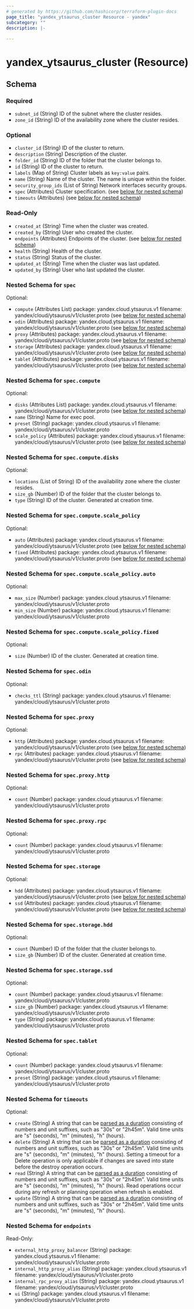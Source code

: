 ```yaml
---
# generated by https://github.com/hashicorp/terraform-plugin-docs
page_title: "yandex_ytsaurus_cluster Resource - yandex"
subcategory: ""
description: |-
  
---
```


# yandex_ytsaurus_cluster (Resource)





<!-- schema generated by tfplugindocs -->
## Schema

### Required

- `subnet_id` (String) ID of the subnet where the cluster resides.
- `zone_id` (String) ID of the availability zone where the cluster resides.

### Optional

- `cluster_id` (String) ID of the cluster to return.
- `description` (String) Description of the cluster.
- `folder_id` (String) ID of the folder that the cluster belongs to.
- `id` (String) ID of the cluster to return.
- `labels` (Map of String) Cluster labels as `key:value` pairs.
- `name` (String) Name of the cluster.
 The name is unique within the folder.
- `security_group_ids` (List of String) Network interfaces security groups.
- `spec` (Attributes) Cluster specification. (see [below for nested schema](#nestedatt--spec))
- `timeouts` (Attributes) (see [below for nested schema](#nestedatt--timeouts))

### Read-Only

- `created_at` (String) Time when the cluster was created.
- `created_by` (String) User who created the cluster.
- `endpoints` (Attributes) Endpoints of the cluster. (see [below for nested schema](#nestedatt--endpoints))
- `health` (String) Health of the cluster.
- `status` (String) Status of the cluster.
- `updated_at` (String) Time when the cluster was last updated.
- `updated_by` (String) User who last updated the cluster.

<a id="nestedatt--spec"></a>
### Nested Schema for `spec`

Optional:

- `compute` (Attributes List) package: yandex.cloud.ytsaurus.v1
filename: yandex/cloud/ytsaurus/v1/cluster.proto (see [below for nested schema](#nestedatt--spec--compute))
- `odin` (Attributes) package: yandex.cloud.ytsaurus.v1
filename: yandex/cloud/ytsaurus/v1/cluster.proto (see [below for nested schema](#nestedatt--spec--odin))
- `proxy` (Attributes) package: yandex.cloud.ytsaurus.v1
filename: yandex/cloud/ytsaurus/v1/cluster.proto (see [below for nested schema](#nestedatt--spec--proxy))
- `storage` (Attributes) package: yandex.cloud.ytsaurus.v1
filename: yandex/cloud/ytsaurus/v1/cluster.proto (see [below for nested schema](#nestedatt--spec--storage))
- `tablet` (Attributes) package: yandex.cloud.ytsaurus.v1
filename: yandex/cloud/ytsaurus/v1/cluster.proto (see [below for nested schema](#nestedatt--spec--tablet))

<a id="nestedatt--spec--compute"></a>
### Nested Schema for `spec.compute`

Optional:

- `disks` (Attributes List) package: yandex.cloud.ytsaurus.v1
filename: yandex/cloud/ytsaurus/v1/cluster.proto (see [below for nested schema](#nestedatt--spec--compute--disks))
- `name` (String) Name for exec pool.
- `preset` (String) package: yandex.cloud.ytsaurus.v1
filename: yandex/cloud/ytsaurus/v1/cluster.proto
- `scale_policy` (Attributes) package: yandex.cloud.ytsaurus.v1
filename: yandex/cloud/ytsaurus/v1/cluster.proto (see [below for nested schema](#nestedatt--spec--compute--scale_policy))

<a id="nestedatt--spec--compute--disks"></a>
### Nested Schema for `spec.compute.disks`

Optional:

- `locations` (List of String) ID of the availability zone where the cluster resides.
- `size_gb` (Number) ID of the folder that the cluster belongs to.
- `type` (String) ID of the cluster. Generated at creation time.


<a id="nestedatt--spec--compute--scale_policy"></a>
### Nested Schema for `spec.compute.scale_policy`

Optional:

- `auto` (Attributes) package: yandex.cloud.ytsaurus.v1
filename: yandex/cloud/ytsaurus/v1/cluster.proto (see [below for nested schema](#nestedatt--spec--compute--scale_policy--auto))
- `fixed` (Attributes) package: yandex.cloud.ytsaurus.v1
filename: yandex/cloud/ytsaurus/v1/cluster.proto (see [below for nested schema](#nestedatt--spec--compute--scale_policy--fixed))

<a id="nestedatt--spec--compute--scale_policy--auto"></a>
### Nested Schema for `spec.compute.scale_policy.auto`

Optional:

- `max_size` (Number) package: yandex.cloud.ytsaurus.v1
filename: yandex/cloud/ytsaurus/v1/cluster.proto
- `min_size` (Number) package: yandex.cloud.ytsaurus.v1
filename: yandex/cloud/ytsaurus/v1/cluster.proto


<a id="nestedatt--spec--compute--scale_policy--fixed"></a>
### Nested Schema for `spec.compute.scale_policy.fixed`

Optional:

- `size` (Number) ID of the cluster. Generated at creation time.




<a id="nestedatt--spec--odin"></a>
### Nested Schema for `spec.odin`

Optional:

- `checks_ttl` (String) package: yandex.cloud.ytsaurus.v1
filename: yandex/cloud/ytsaurus/v1/cluster.proto


<a id="nestedatt--spec--proxy"></a>
### Nested Schema for `spec.proxy`

Optional:

- `http` (Attributes) package: yandex.cloud.ytsaurus.v1
filename: yandex/cloud/ytsaurus/v1/cluster.proto (see [below for nested schema](#nestedatt--spec--proxy--http))
- `rpc` (Attributes) package: yandex.cloud.ytsaurus.v1
filename: yandex/cloud/ytsaurus/v1/cluster.proto (see [below for nested schema](#nestedatt--spec--proxy--rpc))

<a id="nestedatt--spec--proxy--http"></a>
### Nested Schema for `spec.proxy.http`

Optional:

- `count` (Number) package: yandex.cloud.ytsaurus.v1
filename: yandex/cloud/ytsaurus/v1/cluster.proto


<a id="nestedatt--spec--proxy--rpc"></a>
### Nested Schema for `spec.proxy.rpc`

Optional:

- `count` (Number) package: yandex.cloud.ytsaurus.v1
filename: yandex/cloud/ytsaurus/v1/cluster.proto



<a id="nestedatt--spec--storage"></a>
### Nested Schema for `spec.storage`

Optional:

- `hdd` (Attributes) package: yandex.cloud.ytsaurus.v1
filename: yandex/cloud/ytsaurus/v1/cluster.proto (see [below for nested schema](#nestedatt--spec--storage--hdd))
- `ssd` (Attributes) package: yandex.cloud.ytsaurus.v1
filename: yandex/cloud/ytsaurus/v1/cluster.proto (see [below for nested schema](#nestedatt--spec--storage--ssd))

<a id="nestedatt--spec--storage--hdd"></a>
### Nested Schema for `spec.storage.hdd`

Optional:

- `count` (Number) ID of the folder that the cluster belongs to.
- `size_gb` (Number) ID of the cluster. Generated at creation time.


<a id="nestedatt--spec--storage--ssd"></a>
### Nested Schema for `spec.storage.ssd`

Optional:

- `count` (Number) package: yandex.cloud.ytsaurus.v1
filename: yandex/cloud/ytsaurus/v1/cluster.proto
- `size_gb` (Number) package: yandex.cloud.ytsaurus.v1
filename: yandex/cloud/ytsaurus/v1/cluster.proto
- `type` (String) package: yandex.cloud.ytsaurus.v1
filename: yandex/cloud/ytsaurus/v1/cluster.proto



<a id="nestedatt--spec--tablet"></a>
### Nested Schema for `spec.tablet`

Optional:

- `count` (Number) package: yandex.cloud.ytsaurus.v1
filename: yandex/cloud/ytsaurus/v1/cluster.proto
- `preset` (String) package: yandex.cloud.ytsaurus.v1
filename: yandex/cloud/ytsaurus/v1/cluster.proto



<a id="nestedatt--timeouts"></a>
### Nested Schema for `timeouts`

Optional:

- `create` (String) A string that can be [parsed as a duration](https://pkg.go.dev/time#ParseDuration) consisting of numbers and unit suffixes, such as "30s" or "2h45m". Valid time units are "s" (seconds), "m" (minutes), "h" (hours).
- `delete` (String) A string that can be [parsed as a duration](https://pkg.go.dev/time#ParseDuration) consisting of numbers and unit suffixes, such as "30s" or "2h45m". Valid time units are "s" (seconds), "m" (minutes), "h" (hours). Setting a timeout for a Delete operation is only applicable if changes are saved into state before the destroy operation occurs.
- `read` (String) A string that can be [parsed as a duration](https://pkg.go.dev/time#ParseDuration) consisting of numbers and unit suffixes, such as "30s" or "2h45m". Valid time units are "s" (seconds), "m" (minutes), "h" (hours). Read operations occur during any refresh or planning operation when refresh is enabled.
- `update` (String) A string that can be [parsed as a duration](https://pkg.go.dev/time#ParseDuration) consisting of numbers and unit suffixes, such as "30s" or "2h45m". Valid time units are "s" (seconds), "m" (minutes), "h" (hours).


<a id="nestedatt--endpoints"></a>
### Nested Schema for `endpoints`

Read-Only:

- `external_http_proxy_balancer` (String) package: yandex.cloud.ytsaurus.v1
filename: yandex/cloud/ytsaurus/v1/cluster.proto
- `internal_http_proxy_alias` (String) package: yandex.cloud.ytsaurus.v1
filename: yandex/cloud/ytsaurus/v1/cluster.proto
- `internal_rpc_proxy_alias` (String) package: yandex.cloud.ytsaurus.v1
filename: yandex/cloud/ytsaurus/v1/cluster.proto
- `ui` (String) package: yandex.cloud.ytsaurus.v1
filename: yandex/cloud/ytsaurus/v1/cluster.proto
